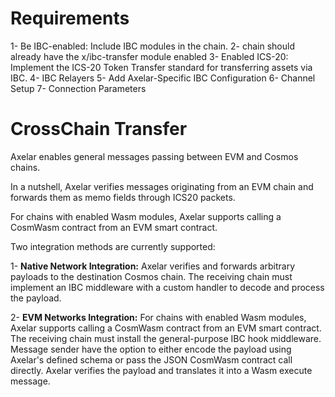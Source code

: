 # Requirements

1- Be IBC-enabled: Include IBC modules in the chain.
2- chain should already have the x/ibc-transfer module enabled
3- Enabled ICS-20: Implement the ICS-20 Token Transfer standard for transferring assets via IBC.
4- IBC Relayers
5- Add Axelar-Specific IBC Configuration
6- Channel Setup
7- Connection Parameters


# CrossChain Transfer

Axelar enables general messages passing between EVM and Cosmos chains.

In a nutshell, Axelar verifies messages originating from an EVM chain and forwards them as memo fields through ICS20 packets.

For chains with enabled Wasm modules, Axelar supports calling a CosmWasm contract from an EVM smart contract.

Two integration methods are currently supported:

1- **Native Network Integration:** Axelar verifies and forwards arbitrary payloads to the destination Cosmos chain. The receiving chain must implement an IBC middleware with a custom handler to decode and process the payload.

2- **EVM Networks Integration:** For chains with enabled Wasm modules, Axelar supports calling a CosmWasm contract from an EVM smart contract. The receiving chain must install the general-purpose IBC hook middleware. Message sender have the option to either encode the payload using Axelar's defined schema or pass the JSON CosmWasm contract call directly. Axelar verifies the payload and translates it into a Wasm execute message.
